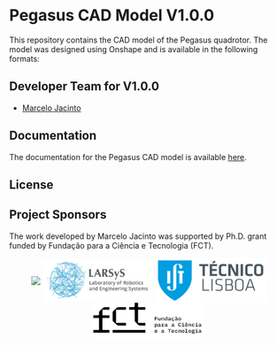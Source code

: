 # Pegasus CAD Model V1.0.0

This repository contains the CAD model of the Pegasus quadrotor. The model was designed using Onshape and is available in the following formats:

## Developer Team for V1.0.0
* [Marcelo Jacinto](https://github.com/MarceloJacinto)

## Documentation
The documentation for the Pegasus CAD model is available [here]().

## License


## Project Sponsors
The work developed by Marcelo Jacinto was supported by Ph.D. grant funded by Fundação para a Ciência e Tecnologia (FCT).

<p float="left" align="center">
  <img src="docs/_static/logo_isr.png" width="200" align="center"/> 
  <img src="docs/_static/larsys_logo.png" width="200" align="center"/> 
  <img src="docs/_static/ist_logo.png" width="200" align="center"/> 
  <img src="docs/_static/logo_fct.png" width="200" align="center"/> 
</p>
